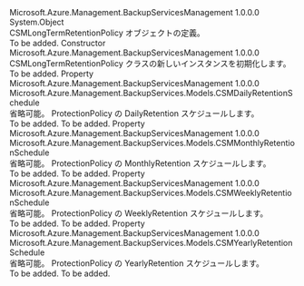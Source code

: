 <Type Name="CSMLongTermRetentionPolicy" FullName="Microsoft.Azure.Management.BackupServices.Models.CSMLongTermRetentionPolicy">
  <TypeSignature Language="C#" Value="public class CSMLongTermRetentionPolicy" />
  <TypeSignature Language="ILAsm" Value=".class public auto ansi beforefieldinit CSMLongTermRetentionPolicy extends System.Object" />
  <TypeSignature Language="DocId" Value="T:Microsoft.Azure.Management.BackupServices.Models.CSMLongTermRetentionPolicy" />
  <TypeSignature Language="VB.NET" Value="Public Class CSMLongTermRetentionPolicy" />
  <TypeSignature Language="F#" Value="type CSMLongTermRetentionPolicy = class" />
  <AssemblyInfo>
    <AssemblyName>Microsoft.Azure.Management.BackupServicesManagement</AssemblyName>
    <AssemblyVersion>1.0.0.0</AssemblyVersion>
  </AssemblyInfo>
  <Base>
    <BaseTypeName>System.Object</BaseTypeName>
  </Base>
  <Interfaces />
  <Docs>
    <summary>
            CSMLongTermRetentionPolicy オブジェクトの定義。
            </summary>
    <remarks>To be added.</remarks>
  </Docs>
  <Members>
    <Member MemberName=".ctor">
      <MemberSignature Language="C#" Value="public CSMLongTermRetentionPolicy ();" />
      <MemberSignature Language="ILAsm" Value=".method public hidebysig specialname rtspecialname instance void .ctor() cil managed" />
      <MemberSignature Language="DocId" Value="M:Microsoft.Azure.Management.BackupServices.Models.CSMLongTermRetentionPolicy.#ctor" />
      <MemberSignature Language="VB.NET" Value="Public Sub New ()" />
      <MemberType>Constructor</MemberType>
      <AssemblyInfo>
        <AssemblyName>Microsoft.Azure.Management.BackupServicesManagement</AssemblyName>
        <AssemblyVersion>1.0.0.0</AssemblyVersion>
      </AssemblyInfo>
      <Parameters />
      <Docs>
        <summary>
            CSMLongTermRetentionPolicy クラスの新しいインスタンスを初期化します。
            </summary>
        <remarks>To be added.</remarks>
      </Docs>
    </Member>
    <Member MemberName="DailySchedule">
      <MemberSignature Language="C#" Value="public Microsoft.Azure.Management.BackupServices.Models.CSMDailyRetentionSchedule DailySchedule { get; set; }" />
      <MemberSignature Language="ILAsm" Value=".property instance class Microsoft.Azure.Management.BackupServices.Models.CSMDailyRetentionSchedule DailySchedule" />
      <MemberSignature Language="DocId" Value="P:Microsoft.Azure.Management.BackupServices.Models.CSMLongTermRetentionPolicy.DailySchedule" />
      <MemberSignature Language="VB.NET" Value="Public Property DailySchedule As CSMDailyRetentionSchedule" />
      <MemberSignature Language="F#" Value="member this.DailySchedule : Microsoft.Azure.Management.BackupServices.Models.CSMDailyRetentionSchedule with get, set" Usage="Microsoft.Azure.Management.BackupServices.Models.CSMLongTermRetentionPolicy.DailySchedule" />
      <MemberType>Property</MemberType>
      <AssemblyInfo>
        <AssemblyName>Microsoft.Azure.Management.BackupServicesManagement</AssemblyName>
        <AssemblyVersion>1.0.0.0</AssemblyVersion>
      </AssemblyInfo>
      <ReturnValue>
        <ReturnType>Microsoft.Azure.Management.BackupServices.Models.CSMDailyRetentionSchedule</ReturnType>
      </ReturnValue>
      <Docs>
        <summary>
            省略可能。 ProtectionPolicy の DailyRetention スケジュールします。
            </summary>
        <value>To be added.</value>
        <remarks>To be added.</remarks>
      </Docs>
    </Member>
    <Member MemberName="MonthlySchedule">
      <MemberSignature Language="C#" Value="public Microsoft.Azure.Management.BackupServices.Models.CSMMonthlyRetentionSchedule MonthlySchedule { get; set; }" />
      <MemberSignature Language="ILAsm" Value=".property instance class Microsoft.Azure.Management.BackupServices.Models.CSMMonthlyRetentionSchedule MonthlySchedule" />
      <MemberSignature Language="DocId" Value="P:Microsoft.Azure.Management.BackupServices.Models.CSMLongTermRetentionPolicy.MonthlySchedule" />
      <MemberSignature Language="VB.NET" Value="Public Property MonthlySchedule As CSMMonthlyRetentionSchedule" />
      <MemberSignature Language="F#" Value="member this.MonthlySchedule : Microsoft.Azure.Management.BackupServices.Models.CSMMonthlyRetentionSchedule with get, set" Usage="Microsoft.Azure.Management.BackupServices.Models.CSMLongTermRetentionPolicy.MonthlySchedule" />
      <MemberType>Property</MemberType>
      <AssemblyInfo>
        <AssemblyName>Microsoft.Azure.Management.BackupServicesManagement</AssemblyName>
        <AssemblyVersion>1.0.0.0</AssemblyVersion>
      </AssemblyInfo>
      <ReturnValue>
        <ReturnType>Microsoft.Azure.Management.BackupServices.Models.CSMMonthlyRetentionSchedule</ReturnType>
      </ReturnValue>
      <Docs>
        <summary>
            省略可能。 ProtectionPolicy の MonthlyRetention スケジュールします。
            </summary>
        <value>To be added.</value>
        <remarks>To be added.</remarks>
      </Docs>
    </Member>
    <Member MemberName="WeeklySchedule">
      <MemberSignature Language="C#" Value="public Microsoft.Azure.Management.BackupServices.Models.CSMWeeklyRetentionSchedule WeeklySchedule { get; set; }" />
      <MemberSignature Language="ILAsm" Value=".property instance class Microsoft.Azure.Management.BackupServices.Models.CSMWeeklyRetentionSchedule WeeklySchedule" />
      <MemberSignature Language="DocId" Value="P:Microsoft.Azure.Management.BackupServices.Models.CSMLongTermRetentionPolicy.WeeklySchedule" />
      <MemberSignature Language="VB.NET" Value="Public Property WeeklySchedule As CSMWeeklyRetentionSchedule" />
      <MemberSignature Language="F#" Value="member this.WeeklySchedule : Microsoft.Azure.Management.BackupServices.Models.CSMWeeklyRetentionSchedule with get, set" Usage="Microsoft.Azure.Management.BackupServices.Models.CSMLongTermRetentionPolicy.WeeklySchedule" />
      <MemberType>Property</MemberType>
      <AssemblyInfo>
        <AssemblyName>Microsoft.Azure.Management.BackupServicesManagement</AssemblyName>
        <AssemblyVersion>1.0.0.0</AssemblyVersion>
      </AssemblyInfo>
      <ReturnValue>
        <ReturnType>Microsoft.Azure.Management.BackupServices.Models.CSMWeeklyRetentionSchedule</ReturnType>
      </ReturnValue>
      <Docs>
        <summary>
            省略可能。 ProtectionPolicy の WeeklyRetention スケジュールします。
            </summary>
        <value>To be added.</value>
        <remarks>To be added.</remarks>
      </Docs>
    </Member>
    <Member MemberName="YearlySchedule">
      <MemberSignature Language="C#" Value="public Microsoft.Azure.Management.BackupServices.Models.CSMYearlyRetentionSchedule YearlySchedule { get; set; }" />
      <MemberSignature Language="ILAsm" Value=".property instance class Microsoft.Azure.Management.BackupServices.Models.CSMYearlyRetentionSchedule YearlySchedule" />
      <MemberSignature Language="DocId" Value="P:Microsoft.Azure.Management.BackupServices.Models.CSMLongTermRetentionPolicy.YearlySchedule" />
      <MemberSignature Language="VB.NET" Value="Public Property YearlySchedule As CSMYearlyRetentionSchedule" />
      <MemberSignature Language="F#" Value="member this.YearlySchedule : Microsoft.Azure.Management.BackupServices.Models.CSMYearlyRetentionSchedule with get, set" Usage="Microsoft.Azure.Management.BackupServices.Models.CSMLongTermRetentionPolicy.YearlySchedule" />
      <MemberType>Property</MemberType>
      <AssemblyInfo>
        <AssemblyName>Microsoft.Azure.Management.BackupServicesManagement</AssemblyName>
        <AssemblyVersion>1.0.0.0</AssemblyVersion>
      </AssemblyInfo>
      <ReturnValue>
        <ReturnType>Microsoft.Azure.Management.BackupServices.Models.CSMYearlyRetentionSchedule</ReturnType>
      </ReturnValue>
      <Docs>
        <summary>
            省略可能。 ProtectionPolicy の YearlyRetention スケジュールします。
            </summary>
        <value>To be added.</value>
        <remarks>To be added.</remarks>
      </Docs>
    </Member>
  </Members>
</Type>